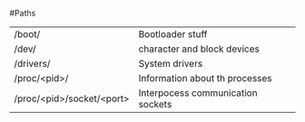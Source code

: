 #Paths

<table>
<tr><td>    /boot/                                  </td><td>Bootloader stuff                   </td></tr>
<tr><td>    /dev/                                   </td><td>character and block devices        </td></tr>
<tr><td>    /drivers/                               </td><td>System drivers                     </td></tr>
<tr><td>    /proc/&lt;pid&gt;/                      </td><td>Information about th processes     </td></tr>
<tr><td>    /proc/&lt;pid&gt;/socket/&lt;port&gt;   </td><td>Interpocess communication sockets  </td></tr>
</table>


